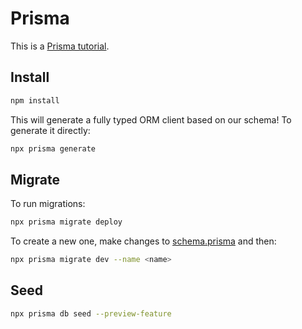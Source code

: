 # Prisma

This is a [Prisma tutorial](https://www.prisma.io/docs/getting-started/quickstart).

## Install

```sh
npm install
```

This will generate a fully typed ORM client based on our schema! To generate it directly:

```sh
npx prisma generate
```

## Migrate

To run migrations:

```sh
npx prisma migrate deploy
```

To create a new one, make changes to [schema.prisma](./prisma/schema.prisma) and then:

```sh
npx prisma migrate dev --name <name>
```

## Seed

```sh
npx prisma db seed --preview-feature
```
